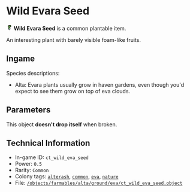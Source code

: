 # Wild Evara Seed

<img src="https://raw.githubusercontent.com/Ceterai/Enternia/main/objects/farmables/alta/ground/eva/icon.png" alt="Wild Evara Seed icon" loading="lazy" height="16px" width="auto" /> **Wild Evara Seed** is a common plantable item.

An interesting plant with barely visible foam-like fruits.

## Ingame

Species descriptions:

- Alta: Evara plants usually grow in haven gardens, even though you'd expect to see them grow on top of eva clouds.

## Parameters

This object **doesn't drop itself** when broken.

## Technical Information

- In-game ID: `ct_wild_eva_seed`
- Power: `0.5`
- Rarity: `Common`
- Colony tags: [`alterash`](https://ceterai.github.io/MyEnternia/Wiki/Tags/Alterash), [`common`](https://ceterai.github.io/MyEnternia/Wiki/Tags/Common), [`eva`](https://ceterai.github.io/MyEnternia/Wiki/Tags/Eva), [`nature`](https://ceterai.github.io/MyEnternia/Wiki/Tags/Nature)
- File: [`/objects/farmables/alta/ground/eva/ct_wild_eva_seed.object`](https://github.com/Ceterai/Enternia/blob/main/objects/farmables/alta/ground/eva/ct_wild_eva_seed.object)
